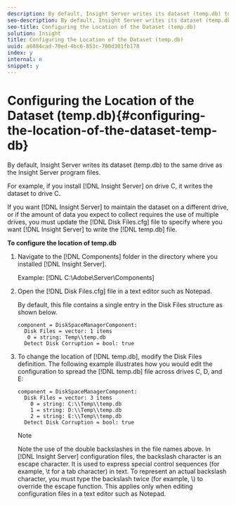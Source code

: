 ```yaml
---
description: By default, Insight Server writes its dataset (temp.db) to the same drive as the Insight Server program files.
seo-description: By default, Insight Server writes its dataset (temp.db) to the same drive as the Insight Server program files.
seo-title: Configuring the Location of the Dataset (temp.db)
solution: Insight
title: Configuring the Location of the Dataset (temp.db)
uuid: a6884cad-70ed-4bc6-853c-700d301fb178
index: y
internal: n
snippet: y
---
```


# Configuring the Location of the Dataset (temp.db){#configuring-the-location-of-the-dataset-temp-db}

By default, Insight Server writes its dataset (temp.db) to the same drive as the Insight Server program files.

For example, if you install [!DNL Insight Server] on drive C, it writes the dataset to drive C.

If you want [!DNL Insight Server] to maintain the dataset on a different drive, or if the amount of data you expect to collect requires the use of multiple drives, you must update the [!DNL Disk Files.cfg] file to specify where you want [!DNL Insight Server] to write the [!DNL temp.db] file.

**To configure the location of temp.db** 

1. Navigate to the [!DNL Components] folder in the directory where you installed [!DNL Insight Server].

   Example: [!DNL C:\Adobe\Server\Components]

1. Open the [!DNL Disk Files.cfg] file in a text editor such as Notepad.

   By default, this file contains a single entry in the Disk Files structure as shown below.

   ```
   component = DiskSpaceManagerComponent:
     Disk Files = vector: 1 items
      0 = string: Temp\\temp.db
     Detect Disk Corruption = bool: true
   ```

1. To change the location of [!DNL temp.db], modify the Disk Files definition. The following example illustrates how you would edit the configuration to spread the [!DNL temp.db] file across drives C, D, and E:

   ```
   component = DiskSpaceManagerComponent:
     Disk Files = vector: 3 items
       0 = string: C:\\Temp\\temp.db
       1 = string: D:\\Temp\\temp.db
       2 = string: E:\\Temp\\temp.db
     Detect Disk Corruption = bool: true
   ```

   >[!NOTE]
   >
   >Note the use of the double backslashes in the file names above. In [!DNL Insight Server] configuration files, the backslash character is an escape character. It is used to express special control sequences (for example, \t for a tab character) in text. To represent an actual backslash character, you must type the backslash twice (for example, \\) to override the escape function. This applies only when editing configuration files in a text editor such as Notepad.

